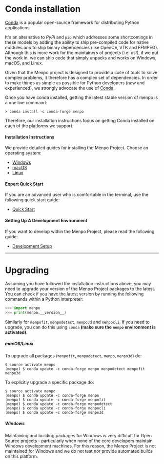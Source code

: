 Conda installation
==================

[Conda](http://conda.pydata.org/) is a popular open-source framework for distributing Python applications.

It's an alternative to _PyPI_ and `pip` which addresses some shortcomings in these models by adding the ability to ship pre-compiled code for native modules _and_ to ship binary dependencies (like OpenCV, VTK and FFMPEG). Although this is more work for the maintainers of projects (i.e. us!), if we put the work in, we can ship code that simply unpacks and works on Windows, macOS, and Linux.

Given that the Menpo project is designed to provide a suite of tools to
solve complex problems, it therefore has a complex set of dependencies.
In order to make things as simple as possible for Python developers (new and experienced),
we strongly advocate the use of [Conda](http://conda.pydata.org/). 

Once you have conda installed, getting the latest stable version of menpo is a one line command:
```
> conda install -c conda-forge menpo
```
Therefore, our installation instructions focus on getting Conda installed on each of the platforms we support.

#### Installation Instructions
We provide detailed guides for installing the Menpo Project.
Choose an operating system:

  - [Windows](windows/index.md)
  - [macOS](macos/index.md)
  - [Linux](linux/index.md)

#### Expert Quick Start
If you are an advanced user who is comfortable in the terminal, use the following quick start guide:
  - [Quick Start](expert_quick_start.md)

#### Setting Up A Development Environment
If you want to develop within the Menpo Project, please read the following guide:
  - [Development Setup](development.md)

---------------------------------------

Upgrading
=========
Assuming you have followed the installation instructions above, you may need
to upgrade your version of the Menpo Project packages to the latest. You can check if you
have the latest version by running the following commands within a Python
interpreter:

```python
>>> import menpo
>>> print(menpo.__version__)
```
Similarly for `menpofit`, `menpodetect`, `menpo3d` and `menpocli`.
If you need to upgrade, you can do this using `conda` **(make
sure the `menpo` environment is activated)**.

##### macOS/Linux
To upgrade all packages (`menpofit`, `menpodetect`, `menpo`, `menpo3d`) do:
```
$ source activate menpo
(menpo) $ conda update -c conda-forge menpo menpodetect menpofit menpo3d
```
To explicitly upgrade a specific package do:
```
$ source activate menpo
(menpo) $ conda update -c conda-forge menpo
(menpo) $ conda update -c conda-forge menpofit
(menpo) $ conda update -c conda-forge menpodetect
(menpo) $ conda update -c conda-forge menpocli
(menpo) $ conda update -c conda-forge menpo3d
```

##### Windows
Maintaining and building packages for Windows is very difficult for Open Source
projects - particularly when none of the core developers maintain Windows
development machines. For this reason, the Menpo Project is not maintained for
Windows and we do not test nor provide automated builds on this platform.